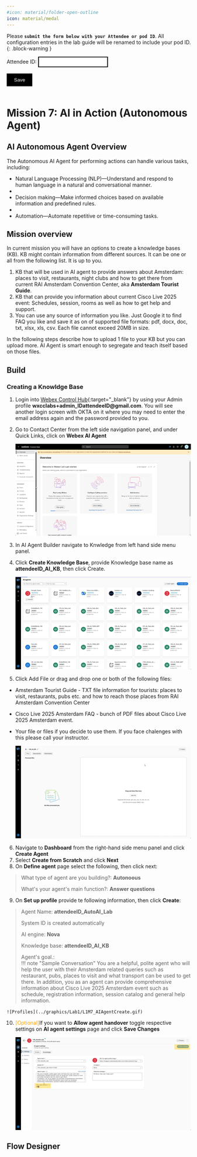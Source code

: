 ```yaml
---
#icon: material/folder-open-outline
icon: material/medal
---
```


<script>
 function update () {
    const form = document.forms['attendee-form'];
    if (form) {
      form.addEventListener('submit', function (event) {
        event.preventDefault();
        const inputs = Array.from(form.querySelectorAll('input'));
        const values = inputs.reduce((acc, input) => {
          acc[input.id + '_out'] = input.value;
          return acc;
        }, {});

        Object.entries(values).forEach(([id, value]) => {
          const elements = document.getElementsByClassName(id);
          Array.from(elements).forEach(element => {

            console.log(element.innerHTML);
            if(Number(element.innerHTML) > 99 ){
               console.log(`Got a 99+ attendee: ${element.innerHTML}`);
               element.innerHTML = value;
             }
            else{
               console.log(`Got a sub 99 attendee: ${element.innerHTML}`);
               if(element.innerHTML.includes('gmail.com'))
               {
                element.innerHTML = `0${value}`;
                }
               else{
                element.innerHTML = value;
               }
                }
          });
        });
        const attendeeIDInput = form.elements['attendeeID'];
       if (attendeeIDInput && attendeeIDInput.value !== 'Your_Attendee_ID') {
          localStorage.setItem('attendeeID', attendeeIDInput.value);
        }
      });
    }
  };
</script>
<style>
  /* Style for the button */
  button {
    background-color: black; /* Set the background color to black */
    color: white; /* Set the text color to white */
    border: none; /* Remove the border */
    padding: 10px 20px; /* Add some padding for better appearance */
    cursor: pointer; /* Show a pointer cursor on hover */
  }

   /* Style for the input element */
  input[type="text"] {
    border: 2px solid black; /* Set the border thickness to 2px */
    padding: 5px; /* Add some padding for better appearance */

</style>


 Please **`submit the form below with your Attendee or pod ID`**. All configuration entries in the lab guide will be renamed to include your pod ID.
{: .block-warning }

<script>
document.forms["attendee-form"][1].value = localStorage.getItem("attendeeID") || "Your Attendee ID" 
</script>
<form id="attendee-form">
  <label for="attendee">Attendee ID:</label>
  <input type="text" id="attendee" name="attendee" onChange="update()"><br>
<br>
  <button onclick="update()">Save</button>
</form>

<br/>

# Mission 7: AI in Action (Autonomous Agent)

## AI Autonomous Agent Overview

The Autonomous AI Agent for performing actions can handle various tasks, including:

  - Natural Language Processing (NLP)—Understand and respond to human language in a natural and conversational manner.
  - 
  - Decision making—Make informed choices based on available information and predefined rules.
  - 
  - Automation—Automate repetitive or time-consuming tasks.

## Mission overview

In current mission you will have an options to create a knowledge bases (KB). KB might contain information from different sources. It can be one or all from the following list. It is up to you. 
1. KB that will be used in AI agent to provide answers about Amsterdam: places to visit, restaurants, night clubs and how to get there from current RAI Amsterdam Convention Center, aka **Amsterdam Tourist Guide**.
2. KB that can provide you information about current Cisco Live 2025 event: Schedules, session, rooms as well as how to get help and support.
3. You can use any source of information you like. Just Google it to find FAQ you like and save it as on of supported file formats: pdf, docx, doc, txt, xlsx, xls, csv. Each file cannot exceed 20MB in size.

In the following steps describe how to upload 1 file to your KB but you can upload more. AI Agent is smart enough to segregate and teach itself based on those files.

## Build

### Creating a Knowldge Base

1. Login into [Webex Control Hub](https://admin.webex.com){:target="_blank"} by using your Admin profile **wxcclabs+admin_ID<w class = "attendee_out">attendeeID</w>@gmail.com**. You will see another login screen with OKTA on it where you may need to enter the email address again and the password provided to you.

2. Go to Contact Center from the left side navigation panel, and under Quick Links, click on **Webex AI Agent**

    ![Profiles](../graphics/Lab1/L1M6_OpenWebexAI.gif)  

3. In AI Agent Builder navigate to Knwledge from left hand side menu panel. 
4. Click **Create Knowledge Base**, provide Knowledge base name as **<w class = "attendee_out">attendeeID</w>_AI_KB**, then click Create.

    ![Profiles](../graphics/Lab1/L1M7_AIKBCreate.gif)

5. Click Add File or drag and drop one or both of the following files:
  - Amsterdam Tourist Guide - TXT file information for tourists: places to visit, restaurants, pubs etc. and how to reach those places from RAI Amsterdam Convention Center 
  - Cisco Live 2025 Amsterdam FAQ - bunch of PDF files about Cisco Live 2025 Amsterdam event.
  - Your file or files if you decide to use them. If you face chalenges with this please call your instructor.

    ![Profiles](../graphics/Lab1/L1M7_AIKBFileUpload.gif)

6. Navigate to **Dashboard** from the right-hand side menu panel and click **Create Agent**
7. Select **Create from Scratch** and click **Next**
8. On **Define agent** page select the following, then click next:
  > 
  > What type of agent are you building?: **Autonoous**
  >
  > What's your agent's main function?: **Answer questions**

9. On **Set up profile** provide te following information, then click **Create**:

  > Agent Name: **<w class = "attendee_out">attendeeID</w>_AutoAI_Lab**
  >
  > System ID is created automatically
  >
  > AI engine: **Nova**
  >
  > Knowledge base: **<w class = "attendee_out">attendeeID</w>_AI_KB**
  > 
  > Agent's goal.:   
      !!! note "Sample Conversation"
          You are a helpful, polite agent who will help the user with their Amsterdam related queries such as restaurant, pubs, places to visit and what transport can be used to get there.
          In addition, you as an agent can provide comprehensive information about Cisco Live 2025 Amsterdam event such as schedule, registration information, session catalog and general help information.
  > 

    ![Profiles](../graphics/Lab1/L1M7_AIAgentCreate.gif)

10. <span style="color: orange;">[Optional]</span>If you want to **Allow agent handover** toggle respective settings on **AI agent settings** page and click **Save Changes**

    ![Profiles](../graphics/Lab1/L1M7_AIAgentAllowHandoff.png)
  
## Flow Designer